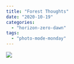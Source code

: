 ```yaml
---
title: "Forest Thoughts"
date: "2020-10-19"
categories: 
  - "horizon-zero-dawn"
tags: 
  - "photo-mode-monday"
---
```


[![](images/Forest-thoughts-scaled-1.jpg)](http://davidpeach.co.uk/wp-content/uploads/2020/10/Forest-thoughts-scaled-1.jpg)
